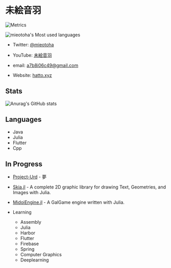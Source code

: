 # 未絵音羽

![Metrics](https://metrics.lecoq.io/mieotoha?template=classic&config.timezone=Asia%2FShanghai)

![mieotoha's Most used languages](https://github-readme-stats.vercel.app/api/top-langs/?username=mieotoha&layout=compact&hide_border=true&langs_count=10)

- Twitter: [@mieotoha](https://twitter.com/mieotoha)

- YouTube: [未絵音羽](https://youtube.com/channel/UC2mICe2PT6zs1pVG0jz-CvQ)

- email: a7b8i06c49@gmail.com

- Website: [hatto.xyz](hatto.xyz)

## Stats

![Anurag's GitHub stats](https://github-readme-stats.vercel.app/api?username=mieotoha&show_icons=true&theme=cobalt)

## Languages

- Java
- Julia
- Flutter
- Cpp

## In Progress

- [Project-Urd](https://github.com/mieotoha/Project-Urd) - 夢

- [Skia.jl](https://github.com/hattori-emi/Skia.jl) - A complete 2D graphic library for drawing Text, Geometries, and Images with Julia.

- [MidoiEngine.jl](https://github.com/hattori-emi/MidoiEngine.jl) - A GalGame engine written with Julia.

- Learning
    - Assembly
    - Julia
    - Harbor
    - Flutter
    - Firebase
    - Spring
    - Computer Graphics
    - Deeplearning
